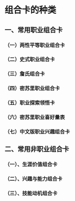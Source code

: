 # 组合卡的种类
## 一、常用职业组合卡

### （一）两性平等职业组合卡

### （二）史式职业组合卡

### （三）詹氏组合卡

### （四）密苏里职业组合卡

### （五）职业探索领悟卡

### （六）密苏里职业喜好量表

### （七）中文版职业兴趣组合卡

## 二、常用非职业组合卡

### （一）、生涯价值组合卡

### （二）、兴趣与能力组合卡

### （三）、技能动机组合卡

